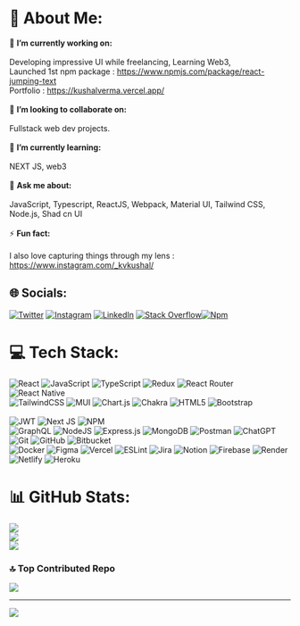 # 💫 About Me:
🔭 **I’m currently working on:**  
<br>Developing impressive UI while freelancing, Learning Web3, 
<br> Launched 1st npm package : https://www.npmjs.com/package/react-jumping-text
<br> Portfolio : https://kushalverma.vercel.app/
<br><br>
👯 **I’m looking to collaborate on:**  
<br>Fullstack web dev projects.
<br><br>🌱 **I’m currently learning:**  
<br>NEXT JS, web3 
<br><br>💬 **Ask me about:**  
<br>JavaScript, Typescript, ReactJS, Webpack, Material UI, Tailwind CSS, Node.js, Shad cn UI
<br><br>⚡ **Fun fact:**  
<br>I also love capturing things through my lens : https://www.instagram.com/_kvkushal/


## 🌐 Socials:
[![Twitter](https://img.shields.io/badge/Twitter-%231DA1F2.svg?logo=Twitter&logoColor=white)](https://twitter.com/Vermakushal28) [![Instagram](https://img.shields.io/badge/Instagram-%23E4405F.svg?logo=Instagram&logoColor=white)](https://instagram.com/kush2896) [![LinkedIn](https://img.shields.io/badge/LinkedIn-%230077B5.svg?logo=linkedin&logoColor=white)](https://www.linkedin.com/in/kushalverma28/) [![Stack Overflow](https://img.shields.io/badge/-Stackoverflow-FE7A16?logo=stack-overflow&logoColor=white)](https://stackoverflow.com/users/8290251/kushal-verma)[![Npm](https://img.shields.io/badge/npm-CB3837?style=for-the-badge&logo=npm&logoColor=white)](https://www.npmjs.com/~kushal2896)

# 💻 Tech Stack:
![React](https://img.shields.io/badge/react-%2320232a.svg?style=for-the-badge&logo=react&logoColor=%2361DAFB) 
![JavaScript](https://img.shields.io/badge/javascript-%23323330.svg?style=for-the-badge&logo=javascript&logoColor=%23F7DF1E) 
![TypeScript](https://img.shields.io/badge/typescript-%23007ACC.svg?style=for-the-badge&logo=typescript&logoColor=white) 
![Redux](https://img.shields.io/badge/redux-%23593d88.svg?style=for-the-badge&logo=redux&logoColor=white) 
![React Router](https://img.shields.io/badge/React_Router-CA4245?style=for-the-badge&logo=react-router&logoColor=white) 
![React Native](https://img.shields.io/badge/react_native-%2320232a.svg?style=flat&logo=react&logoColor=%2361DAFB) 
<br/>
![TailwindCSS](https://img.shields.io/badge/tailwindcss-%2338B2AC.svg?style=for-the-badge&logo=tailwind-css&logoColor=white) 
![MUI](https://img.shields.io/badge/MUI-%230081CB.svg?style=for-the-badge&logo=material-ui&logoColor=white) 
![Chart.js](https://img.shields.io/badge/chart.js-F5788D.svg?style=for-the-badge&logo=chart.js&logoColor=white) 
![Chakra](https://img.shields.io/badge/chakra-%234ED1C5.svg?style=for-the-badge&logo=chakraui&logoColor=white) 
![HTML5](https://img.shields.io/badge/html5-%23E34F26.svg?style=for-the-badge&logo=html5&logoColor=white) 
![Bootstrap](https://img.shields.io/badge/bootstrap-%23563D7C.svg?style=for-the-badge&logo=bootstrap&logoColor=white)  
<br/>
![JWT](https://img.shields.io/badge/JWT-black?style=for-the-badge&logo=JSON%20web%20tokens) 
![Next JS](https://img.shields.io/badge/Next-black?style=for-the-badge&logo=next.js&logoColor=white) 
![NPM](https://img.shields.io/badge/NPM-%23000000.svg?style=flat&logo=npm&logoColor=white)
<br/>
![GraphQL](https://img.shields.io/badge/-GraphQL-E10098?style=for-the-badge&logo=graphql&logoColor=white) 
![NodeJS](https://img.shields.io/badge/node.js-6DA55F?style=for-the-badge&logo=node.js&logoColor=white) 
![Express.js](https://img.shields.io/badge/express.js-%23404d59.svg?style=for-the-badge&logo=express&logoColor=%2361DAFB) 
![MongoDB](https://img.shields.io/badge/MongoDB-%234ea94b.svg?style=for-the-badge&logo=mongodb&logoColor=white) 
![Postman](https://img.shields.io/badge/Postman-FF6C37?style=flat&logo=postman&logoColor=white)
![ChatGPT](https://img.shields.io/badge/chatGPT-74aa9c?style=flat&logo=openai&logoColor=white)
![Git](https://img.shields.io/badge/git-%23F05033.svg?style=flat&logo=git&logoColor=white)
![GitHub](https://img.shields.io/badge/github-%23121011.svg?style=flat&logo=github&logoColor=white)
![Bitbucket](https://img.shields.io/badge/bitbucket-%230047B3.svg?style=flat&logo=bitbucket&logoColor=white)
<br/>
![Docker](https://img.shields.io/badge/docker-%230db7ed.svg?style=flat&logo=docker&logoColor=white) 
![Figma](https://img.shields.io/badge/figma-%23F24E1E.svg?style=flat&logo=figma&logoColor=white)
![Vercel](https://img.shields.io/badge/vercel-%23000000.svg?style=for-the-badge&logo=vercel&logoColor=white) 
![ESLint](https://img.shields.io/badge/ESLint-4B3263?style=for-the-badge&logo=eslint&logoColor=white) 
![Jira](https://img.shields.io/badge/jira-%230A0FFF.svg?style=for-the-badge&logo=jira&logoColor=white) 
![Notion](https://img.shields.io/badge/Notion-%23000000.svg?style=for-the-badge&logo=notion&logoColor=white)
![Firebase](https://img.shields.io/badge/firebase-%23039BE5.svg?style=flat&logo=firebase)
![Render](https://img.shields.io/badge/Render-%46E3B7.svg?style=flat&logo=render&logoColor=white)
![Netlify](https://img.shields.io/badge/netlify-%23000000.svg?style=flat&logo=netlify&logoColor=#00C7B7)
![Heroku](https://img.shields.io/badge/heroku-%23430098.svg?style=flat&logo=heroku&logoColor=white)
# 📊 GitHub Stats:
![](https://github-readme-stats.vercel.app/api?username=vkushal28&theme=dark&hide_border=false&include_all_commits=false&count_private=false)<br/>
![](https://github-readme-streak-stats.herokuapp.com/?user=vkushal28&theme=dark&hide_border=false)<br/>
![](https://github-readme-stats.vercel.app/api/top-langs/?username=vkushal28&theme=dark&hide_border=false&include_all_commits=false&count_private=false&layout=compact)

### 🔝 Top Contributed Repo
![](https://github-contributor-stats.vercel.app/api?username=vkushal28&limit=5&theme=tokyonight&combine_all_yearly_contributions=true)

---
[![](https://visitcount.itsvg.in/api?id=vkushal28&icon=0&color=0)](https://visitcount.itsvg.in)

<!-- Proudly created with GPRM ( https://gprm.itsvg.in ) -->
